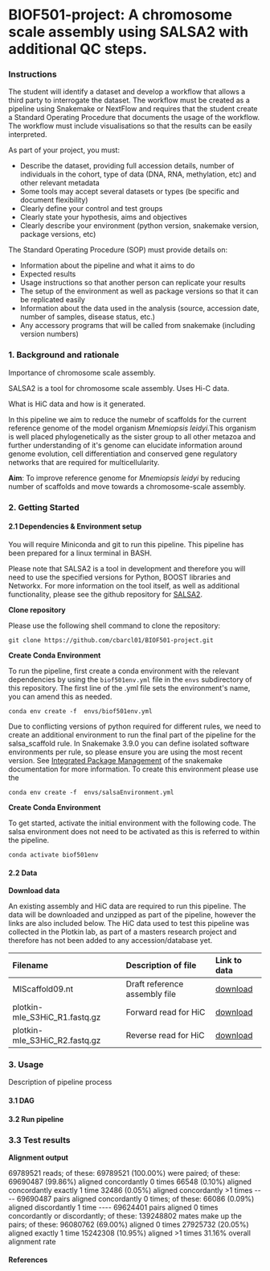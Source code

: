 
# BIOF501-project: A chromosome scale assembly using SALSA2 with additional QC steps.

### Instructions

The student will identify a dataset and develop a workflow that allows a third party to interrogate the dataset. The workflow must be created as a pipeline using Snakemake or NextFlow and requires that the student create a Standard Operating Procedure that documents the usage of the workflow.
The workflow must include visualisations so that the results can be easily interpreted.

As part of your project, you must:

- Describe the dataset, providing full accession details, number of individuals in the cohort, type of
data (DNA, RNA, methylation, etc) and other relevant metadata
- Some tools may accept several datasets or types (be specific and document flexibility)
- Clearly define your control and test groups
- Clearly state your hypothesis, aims and objectives
- Clearly describe your environment (python version, snakemake version, package versions, etc)

The Standard Operating Procedure (SOP) must provide details
on:

- Information about the pipeline and what it aims to do
- Expected results
- Usage instructions so that another person can replicate
your results
- The setup of the environment as well as package versions
so that it can be replicated easily
- Information about the data used in the analysis (source,
accession date, number of samples, disease status, etc.)
- Any accessory programs that will be called from snakemake
(including version numbers)


### 1. Background and rationale

Importance of chromosome scale assembly.

SALSA2 is a tool for chromosome scale assembly. Uses Hi-C data.

What is HiC data and how is it generated.

In this pipeline we aim to reduce the numebr of scaffolds for the current reference genome of the model organism *Mnemiopsis leidyi*.This organism is well placed phylogenetically as the sister group to all other metazoa and further understanding of it's genome can elucidate information around genome evolution, cell differentiation and conserved gene regulatory networks that are required for multicellularity.  

**Aim**: To improve reference genome for *Mnemiopsis leidyi* by reducing number of scaffolds and move towards a chromosome-scale assembly.

### 2. Getting Started

#### 2.1 Dependencies & Environment setup

You will require Miniconda and git to run this pipeline. This pipeline has been prepared for a linux terminal in BASH. 

Please note that SALSA2 is a tool in development and therefore you will need to use the specified versions for Python, BOOST libraries and Networkx. For more information on the tool itself, as well as additional functionality, please see the github repository for [SALSA2](https://github.com/marbl/SALSA).

**Clone repository**

Please use the following shell command to clone the repository:

```
git clone https://github.com/cbarcl01/BIOF501-project.git
```

**Create Conda Environment**

To run the pipeline, first create a conda environment with the relevant dependencies by using the `biof501env.yml` file in the `envs` subdirectory of this repository. The first line of the .yml file sets the environment's name, you can amend this as needed.

```
conda env create -f  envs/biof501env.yml
```

Due to conflicting versions of python required for different rules, we need to create an additional environment to run the final part of the pipeline for the salsa_scaffold rule. In Snakemake 3.9.0 you can define isolated software environments per rule, so please ensure you are using the most recent version. See [Integrated Package Management](https://snakemake.readthedocs.io/en/stable/snakefiles/deployment.html#integrated-package-management) of the snakemake documentation for more information. To create this environment please use the  

```
conda env create -f  envs/salsaEnvironment.yml
```

**Create Conda Environment**

To get started, activate the initial environment with the following code. The salsa environment does not need to be activated as this is referred to within the pipeline.

```
conda activate biof501env
```

#### 2.2 Data

**Download data**

An existing assembly and HiC data are required to run this pipeline. The data will be downloaded and unzipped as part of the pipeline, however the links are also included below. The HiC data used to test this pipeline was collected in the  Plotkin lab, as part of a masters research project and therefore has not been added to any accession/database yet.


|**Filename**    |**Description of file** |**Link to data** | 
|:----------- | :----------- | :----------- |
| MlScaffold09.nt  | Draft reference assembly file  | [download](https://research.nhgri.nih.gov/mnemiopsis/download/genome/MlScaffold09.nt.gz) | 
| plotkin-mle_S3HiC_R1.fastq.gz   | Forward read for HiC | [download](https://www.dropbox.com/s/tnnhxz3bsccgjbn/plotkin-mle_S3HiC_R1.fastq.gz) | 
| plotkin-mle_S3HiC_R2.fastq.gz   | Reverse read for HiC | [download](https://www.dropbox.com/s/tnnhxz3bsccgjbn/plotkin-mle_S3HiC_R2.fastq.gz) | 


### 3. Usage

Description of pipeline process

#### 3.1 DAG



#### 3.2 Run pipeline


### 3.3 Test results


**Alignment output**

69789521 reads; of these:
  69789521 (100.00%) were paired; of these:
    69690487 (99.86%) aligned concordantly 0 times
    66548 (0.10%) aligned concordantly exactly 1 time
    32486 (0.05%) aligned concordantly >1 times
    ----
    69690487 pairs aligned concordantly 0 times; of these:
      66086 (0.09%) aligned discordantly 1 time
    ----
    69624401 pairs aligned 0 times concordantly or discordantly; of these:
      139248802 mates make up the pairs; of these:
        96080762 (69.00%) aligned 0 times
        27925732 (20.05%) aligned exactly 1 time
        15242308 (10.95%) aligned >1 times
31.16% overall alignment rate


#### References

